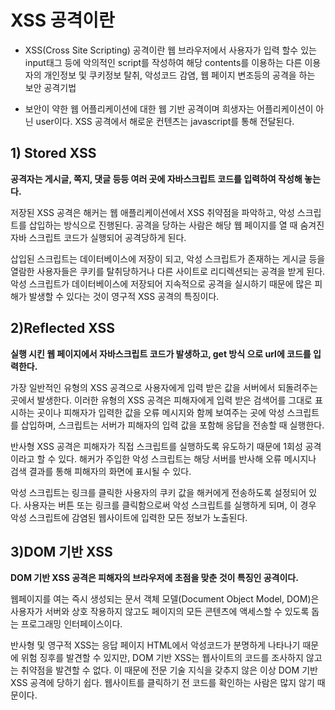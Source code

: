 # XSS 공격이란
* XSS(Cross Site Scripting) 공격이란 웹 브라우저에서 사용자가 입력 할수 있는 input태그 등에 
악의적인 script를 작성하여 해당 contents를 이용하는 다른 이용자의 개인정보 및 쿠키정보 탈취, 악성코드 감염, 웹 페이지 변조등의 공격을 하는 보안 공격기법

* 보안이 약한 웹 어플리케이션에 대한 웹 기반 공격이며 희생자는 어플리케이션이 아닌 user이다. XSS 공격에서 해로운 컨텐츠는 javascript를 통해 전달된다.


## 1) Stored XSS

**공격자는 게시글, 쪽지, 댓글 등등 여러 곳에 자바스크립트 코드를 입력하여 작성해 놓는다.**

저장된 XSS 공격은 해커는 웹 애플리케이션에서 XSS 취약점을 파악하고, 악성 스크립트를 삽입하는 방식으로 진행된다. 공격을 당하는 사람은 해당 웹 페이지를 열 때 숨겨진 자바 스크립트 코드가 실행되어 공격당하게 된다.

삽입된 스크립트는 데이터베이스에 저장이 되고, 악성 스크립트가 존재하는 게시글 등을 열람한 사용자들은 쿠키를 탈취당하거나 다른 사이트로 리디렉션되는 공격을 받게 된다. 악성 스크립트가 데이터베이스에 저장되어 지속적으로 공격을 실시하기 때문에 많은 피해가 발생할 수 있다는 것이 영구적 XSS 공격의 특징이다.

## 2)Reflected XSS
**실행 시킨 웹 페이지에서 자바스크립트 코드가 발생하고, get 방식 으로 url에 코드를 입력한다.**

가장 일반적인 유형의 XSS 공격으로 사용자에게 입력 받은 값을 서버에서 되돌려주는 곳에서 발생한다. 이러한 유형의 XSS 공격은 피해자에게 입력 받은 검색어를 그대로 표시하는 곳이나 피해자가 입력한 값을 오류 메시지와 함께 보여주는 곳에 악성 스크립트를 삽입하며, 스크립트는 서버가 피해자의 입력 값을 포함해 응답을 전송할 때 실행한다.

반사형 XSS 공격은 피해자가 직접 스크립트를 실행하도록 유도하기 때문에 1회성 공격이라고 할 수 있다. 해커가 주입한 악성 스크립트는 해당 서버를 반사해 오류 메시지나 검색 결과를 통해 피해자의 화면에 표시될 수 있다.

악성 스크립트는 링크를 클릭한 사용자의 쿠키 값을 해커에게 전송하도록 설정되어 있다. 사용자는 버튼 또는 링크를 클릭함으로써 악성 스크립트를 실행하게 되며, 이 경우 악성 스크립트에 감염된 웹사이트에 입력한 모든 정보가 노출된다.

## 3)DOM 기반 XSS
**DOM 기반 XSS 공격은 피해자의 브라우저에 초점을 맞춘 것이 특징인 공격이다.**

웹페이지를 여는 즉시 생성되는 문서 객체 모델(Document Object Model, DOM)은 사용자가 서버와 상호 작용하지 않고도 페이지의 모든 콘텐츠에 액세스할 수 있도록 돕는 프로그래밍 인터페이스이다.

반사형 및 영구적 XSS는 응답 페이지 HTML에서 악성코드가 분명하게 나타나기 때문에 위험 징후를 발견할 수 있지만, DOM 기반 XSS는 웹사이트의 코드를 조사하지 않고는 취약점을 발견할 수 없다. 이 때문에 전문 기술 지식을 갖추지 않은 이상 DOM 기반 XSS 공격에 당하기 쉽다. 웹사이트를 클릭하기 전 코드를 확인하는 사람은 많지 않기 때문이다.
